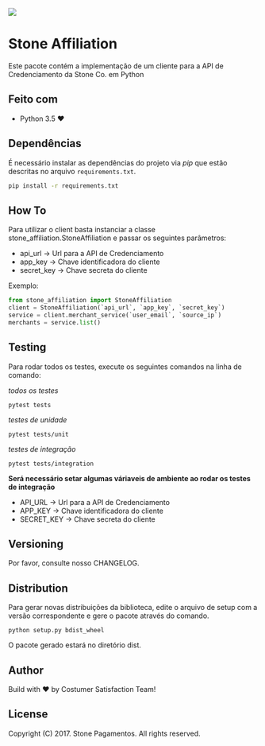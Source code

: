 ![](https://travis-ci.org/stone-payments/stone-affiliation-python.svg?branch=develop)
# Stone Affiliation
Este pacote contém a implementação de um cliente para a API de Credenciamento da Stone Co. em Python

## Feito com
- Python 3.5 :heart:

## Dependências
É necessário instalar as dependências do projeto via _pip_ que estão descritas no arquivo `requirements.txt`.

```bash
pip install -r requirements.txt
```

## How To
Para utilizar o client basta instanciar a classe stone_affiliation.StoneAffiliation e passar os seguintes parâmetros:
- api_url -> Url para a API de Credenciamento
- app_key -> Chave identificadora do cliente
- secret_key -> Chave secreta do cliente

Exemplo:
```python
from stone_affiliation import StoneAffiliation
client = StoneAffiliation(`api_url`, `app_key`, `secret_key`)
service = client.merchant_service(`user_email`, `source_ip`)
merchants = service.list()
```


## Testing
Para rodar todos os testes, execute os seguintes comandos na linha de comando:

*todos os testes*
```
pytest tests
```

*testes de unidade*
```
pytest tests/unit
```

*testes de integração*
```
pytest tests/integration
```

__Será necessário setar algumas váriaveis de ambiente ao rodar os testes de integração__

- API_URL -> Url para a API de Credenciamento
- APP_KEY -> Chave identificadora do cliente
- SECRET_KEY -> Chave secreta do cliente

## Versioning
Por favor, consulte nosso CHANGELOG.

## Distribution
Para gerar novas distribuições da biblioteca, edite o arquivo de setup com a versão correspondente e gere o pacote através do comando.

```
python setup.py bdist_wheel
```

O pacote gerado estará no diretório dist.


## Author

Build with :heart: by Costumer Satisfaction Team!

## License

Copyright (C) 2017. Stone Pagamentos. All rights reserved.